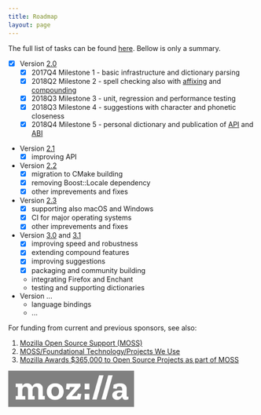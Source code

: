 ```yaml
---
title: Roadmap
layout: page
---
```


The full list of tasks can be found [here](https://github.com/nuspell/nuspell/issues). Bellow is only a summary.

* [x] Version [2.0](https://github.com/nuspell/nuspell/releases/tag/v2.0.0)
    * [x] 2017Q4 Milestone 1 - basic infrastructure and dictionary parsing
    * [x] 2018Q2 Milestone 2 - spell checking also with [affixing](https://en.wikipedia.org/wiki/Affix) and [compounding](https://en.wikipedia.org/wiki/Compound_%28linguistics%29)
    * [x] 2018Q3 Milestone 3 - unit, regression and performance testing
    * [x] 2018Q3 Milestone 4 - suggestions with character and phonetic closeness
    * [x] 2018Q4 Milestone 5 - personal dictionary and publication of [API](https://en.wikipedia.org/wiki/Application_programming_interface) and [ABI](https://en.wikipedia.org/wiki/Application_binary_interface)
* Version [2.1](https://github.com/nuspell/nuspell/releases/tag/v2.1.0)
    * [x] improving API
* Version [2.2](https://github.com/nuspell/nuspell/releases/tag/v2.2.0)
    * [x] migration to CMake building
    * [x] removing Boost::Locale dependency
    * [x] other imprevements and fixes
* Version [2.3](https://github.com/nuspell/nuspell/releases/tag/v2.3.0)
    * [x] supporting also macOS and Windows
    * [x] CI for major operating systems
    * [x] other imprevements and fixes
* Version [3.0](https://github.com/nuspell/nuspell/releases/tag/v3.0.0) and [3.1](https://github.com/nuspell/nuspell/releases/tag/v3.1.0)
    * [x] improving speed and robustness
    * [x] extending compound features
    * [x] improving suggestions
    * [x] packaging and community building
    * integrating Firefox and Enchant
    * testing and supporting dictionaries
* Version ...
    * language bindings
    * ...

For funding from current and previous sponsors, see also:

1. [Mozilla Open Source Support (MOSS)](https://www.mozilla.org/en-US/moss/)
2. [MOSS/Foundational Technology/Projects We Use](https://wiki.mozilla.org/MOSS/Foundational_Technology/Projects_We_Use)
3. [Mozilla Awards $365,000 to Open Source Projects as part of MOSS](https://blog.mozilla.org/blog/2017/04/10/mozilla-awards-365000-to-open-source-projects-as-part-of-moss/)

[![Mozilla logo](assets/images/mozilla.png)](https://www.mozilla.org/en-US/moss/)
